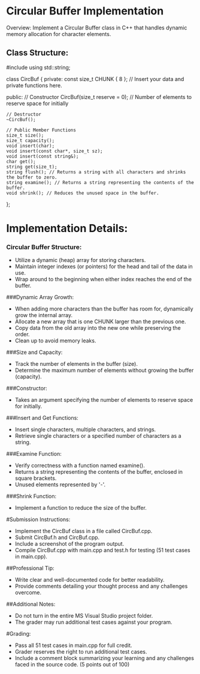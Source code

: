 # Circular Buffer Implementation
Overview:
Implement a Circular Buffer class in C++ that handles dynamic memory allocation for character elements.

## Class Structure:

#include <string>
using std::string;

class CircBuf {
private:
    const size_t CHUNK { 8 };
    // Insert your data and private functions here.

public:
    // Constructor
    CircBuf(size_t reserve = 0); // Number of elements to reserve space for initially

    // Destructor
    ~CircBuf();

    // Public Member Functions
    size_t size();
    size_t capacity();
    void insert(char);
    void insert(const char*, size_t sz);
    void insert(const string&);
    char get();
    string get(size_t);
    string flush(); // Returns a string with all characters and shrinks the buffer to zero.
    string examine(); // Returns a string representing the contents of the buffer.
    void shrink(); // Reduces the unused space in the buffer.
};


# Implementation Details:
### Circular Buffer Structure:

- Utilize a dynamic (heap) array for storing characters.
- Maintain integer indexes (or pointers) for the head and tail of the data in use.
- Wrap around to the beginning when either index reaches the end of the buffer.
  
###Dynamic Array Growth:
- When adding more characters than the buffer has room for, dynamically grow the internal array.
- Allocate a new array that is one CHUNK larger than the previous one.
- Copy data from the old array into the new one while preserving the order.
- Clean up to avoid memory leaks.

###Size and Capacity:
- Track the number of elements in the buffer (size).
- Determine the maximum number of elements without growing the buffer (capacity).

###Constructor:
- Takes an argument specifying the number of elements to reserve space for initially.

###Insert and Get Functions:

- Insert single characters, multiple characters, and strings.
- Retrieve single characters or a specified number of characters as a string.
  
###Examine Function:
- Verify correctness with a function named examine().
- Returns a string representing the contents of the buffer, enclosed in square brackets.
- Unused elements represented by '-'.
  
###Shrink Function:
- Implement a function to reduce the size of the buffer.

#Submission Instructions:

- Implement the CircBuf class in a file called CircBuf.cpp.
- Submit CircBuf.h and CircBuf.cpp.
- Include a screenshot of the program output.
- Compile CircBuf.cpp with main.cpp and test.h for testing (51 test cases in main.cpp).

##Professional Tip:

- Write clear and well-documented code for better readability.
- Provide comments detailing your thought process and any challenges overcome.

##Additional Notes:
- Do not turn in the entire MS Visual Studio project folder.
- The grader may run additional test cases against your program.

#Grading:
- Pass all 51 test cases in main.cpp for full credit.
- Grader reserves the right to run additional test cases.
- Include a comment block summarizing your learning and any challenges faced in the source code. (5 points out of 100)
